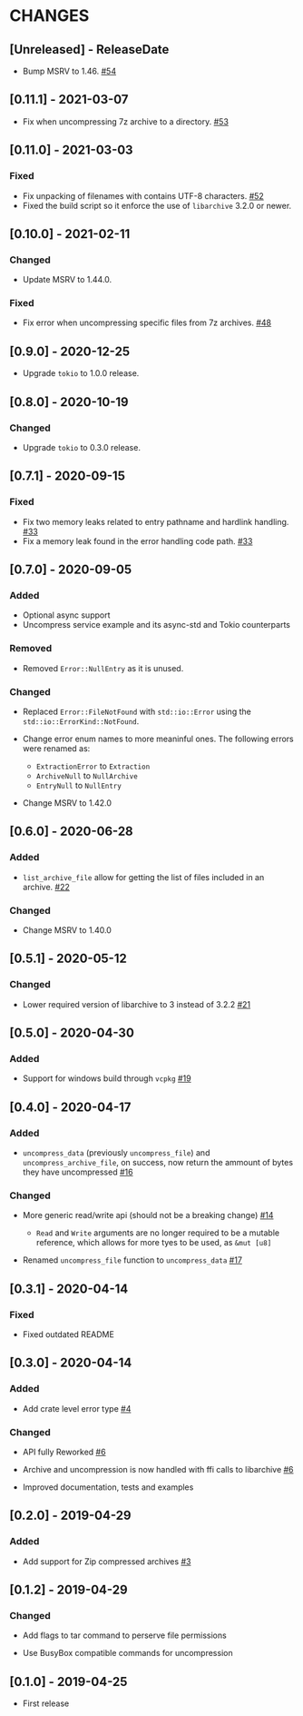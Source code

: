 # CHANGES

<!-- next-header -->

## [Unreleased] - ReleaseDate

* Bump MSRV to 1.46. [#54]

[#54]: https://github.com/OSSystems/compress-tools-rs/issues/54

## [0.11.1] - 2021-03-07

* Fix when uncompressing 7z archive to a directory. [#53]

[#53]: https://github.com/OSSystems/compress-tools-rs/issues/53

## [0.11.0] - 2021-03-03

### Fixed

* Fix unpacking of filenames with contains UTF-8 characters. [#52]
* Fixed the build script so it enforce the use of `libarchive` 3.2.0 or newer.

[#52]: https://github.com/OSSystems/compress-tools-rs/pull/52

## [0.10.0] - 2021-02-11

### Changed

* Update MSRV to 1.44.0.

### Fixed

* Fix error when uncompressing specific files from 7z archives. [#48]

[#48]: https://github.com/OSSystems/compress-tools-rs/pull/48

## [0.9.0] - 2020-12-25

* Upgrade `tokio` to 1.0.0 release.

## [0.8.0] - 2020-10-19

### Changed

* Upgrade `tokio` to 0.3.0 release.

## [0.7.1] - 2020-09-15

### Fixed

* Fix two memory leaks related to entry pathname and hardlink handling. [#33]
* Fix a memory leak found in the error handling code path. [#33]

[#33]: https://github.com/OSSystems/compress-tools-rs/pull/33

## [0.7.0] - 2020-09-05

### Added

* Optional async support
* Uncompress service example and its async-std and Tokio counterparts

### Removed

* Removed `Error::NullEntry` as it is unused.

### Changed

* Replaced `Error::FileNotFound` with `std::io::Error` using the
  `std::io::ErrorKind::NotFound`.

* Change error enum names to more meaninful ones. The following errors were
  renamed as:

  - `ExtractionError` to `Extraction`
  - `ArchiveNull` to `NullArchive`
  - `EntryNull` to `NullEntry`

* Change MSRV to 1.42.0

## [0.6.0] - 2020-06-28

### Added

* `list_archive_file` allow for getting the list of files included in an archive. [#22]

### Changed

* Change MSRV to 1.40.0

[#22]: https://github.com/OSSystems/compress-tools-rs/issues/22

## [0.5.1] - 2020-05-12

### Changed

* Lower required version of libarchive to 3 instead of 3.2.2 [#21]

[#21]: https://github.com/OSSystems/compress-tools-rs/pull/21

## [0.5.0] - 2020-04-30

### Added

* Support for windows build through `vcpkg` [#19]

[#19]: https://github.com/OSSystems/compress-tools-rs/pull/19

## [0.4.0] - 2020-04-17

### Added

* `uncompress_data` (previously `uncompress_file`) and `uncompress_archive_file`, on success, now return the ammount of bytes they have uncompressed [#16]

[#16]: https://github.com/OSSystems/compress-tools-rs/pull/16

### Changed

* More generic read/write api (should not be a breaking change) [#14]
  * `Read` and `Write` arguments are no longer required to be a mutable reference,
    which allows for more tyes to be used, as `&mut [u8]`

* Renamed `uncompress_file` function to `uncompress_data` [#17]

[#14]: https://github.com/OSSystems/compress-tools-rs/pull/14
[#17]: https://github.com/OSSystems/compress-tools-rs/pull/17

## [0.3.1] - 2020-04-14

### Fixed

* Fixed outdated README

## [0.3.0] - 2020-04-14

### Added

* Add crate level error type [#4]

### Changed

* API fully Reworked [#6]

* Archive and uncompression is now handled with ffi calls to libarchive [#6]

* Improved documentation, tests and examples

[#4]: https://github.com/OSSystems/compress-tools-rs/pull/4
[#6]: https://github.com/OSSystems/compress-tools-rs/pull/6

## [0.2.0] - 2019-04-29

### Added

* Add support for Zip compressed archives [#3]

[#3]: https://github.com/OSSystems/compress-tools-rs/pull/3

## [0.1.2] - 2019-04-29

### Changed

* Add flags to tar command to perserve file permissions

* Use BusyBox compatible commands for uncompression

## [0.1.0] - 2019-04-25

* First release
